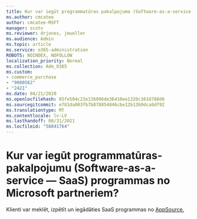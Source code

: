 ```yaml
---
title: Kur var iegūt programmatūras pakalpojuma (Software-as-a-service — SaaS) programmas?
ms.author: cmcatee
author: cmcatee-MSFT
manager: scotv
ms.reviewer: drjones, jmueller
ms.audience: Admin
ms.topic: article
ms.service: o365-administration
ROBOTS: NOINDEX, NOFOLLOW
localization_priority: Normal
ms.collection: Adm_O365
ms.custom:
- commerce_purchase
- "9000562"
- "2421"
ms.date: 04/21/2020
ms.openlocfilehash: 65fe504c23e136096de36410ee1320c361d788d6
ms.sourcegitcommit: e781da003fb7b878854846cbe12b13b9dca8df92
ms.translationtype: MT
ms.contentlocale: lv-LV
ms.lasthandoff: 08/31/2021
ms.locfileid: "58841764"
---
```

# <a name="where-do-i-get-software-as-a-service-saas-apps-from-microsoft-partners"></a>Kur var iegūt programmatūras-pakalpojumu (Software-as-a-service — SaaS) programmas no Microsoft partneriem?

Klienti var meklēt, izpētīt un iegādāties SaaS programmas no [AppSource.](https://appsource.microsoft.com)